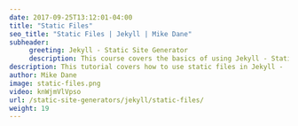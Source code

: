 ```yaml
---
date: 2017-09-25T13:12:01-04:00
title: "Static Files"
seo_title: "Static Files | Jekyll | Mike Dane"
subheader:
     greeting: Jekyll - Static Site Generator
     description: This course covers the basics of using Jekyll - Static Site Generator. Work your way through the videos and we'll teach you everything you need to know to create a professional and scalable website or blog!
description: This tutorial covers how to use static files in Jekyll -  Static Site Generator.
author: Mike Dane
image: static-files.png
video: knWjmVlVpso
url: /static-site-generators/jekyll/static-files/
weight: 19
---
```

